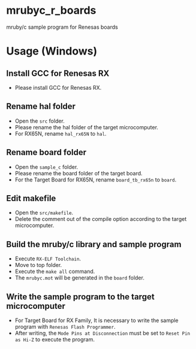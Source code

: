 # mrubyc_r_boards
mruby/c sample program for Renesas boards

# Usage (Windows)
## Install GCC for Renesas RX
- Please install GCC for Renesas RX.

## Rename hal folder
- Open the `src` folder.
- Please rename the hal folder of the target microcomputer.
- For RX65N, rename `hal_rx65N` to `hal`.

## Rename board folder
- Open the `sample_c` folder.
- Please rename the board folder of the target board.
- For the Target Board for RX65N, rename `board_tb_rx65n` to `board`.

## Edit makefile
- Open the `src/makefile`.
- Delete the comment out of the compile option according to the target microcomputer.

## Build the mruby/c library and sample program
- Execute `RX-ELF Toolchain`.
- Move to top folder.
- Execute the `make all` command.
- The `mrubyc.mot` will be generated in the `board` folder.

## Write the sample program to the target microcomputer
- For Target Board for RX Family, It is necessary to write the sample program with `Renesas Flash Programmer`.
- After writing, the `Mode Pins at Disconnection` must be set to `Reset Pin as Hi-Z` to execute the program.